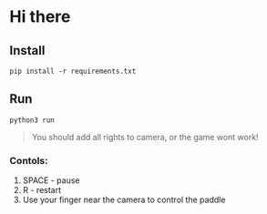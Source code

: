 # Hi there

## Install

`pip install -r requirements.txt`

## Run

`python3 run`

> You should add all rights to camera, or the game wont work!

### Contols:

1. SPACE - pause
2. R - restart
3. Use your finger near the camera to control the paddle